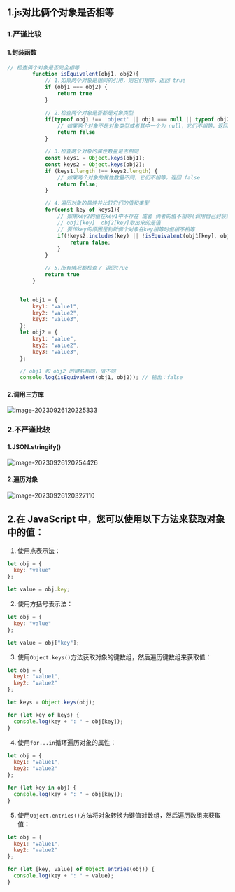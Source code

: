 ## 



## 1.js对比俩个对象是否相等

### 1.严谨比较

#### 1.封装函数

```js
// 检查俩个对象是否完全相等
        function isEquivalent(obj1, obj2){
            // 1.如果两个对象是相同的引用，则它们相等，返回 true
            if (obj1 === obj2) {
                return true
            }

            // 2.检查两个对象是否都是对象类型
            if(typeof obj1 !== 'object' || obj1 === null || typeof obj2 !== 'object' || obj2 === null){
                // 如果两个对象不是对象类型或者其中一个为 null，它们不相等，返回 false
                return false
            }

            // 3.检查两个对象的属性数量是否相同
            const keys1 = Object.keys(obj1);
            const keys2 = Object.keys(obj2);
            if (keys1.length !== keys2.length) {
                // 如果两个对象的属性数量不同，它们不相等，返回 false
                return false;
            }

            // 4.遍历对象的属性并比较它们的值和类型 
            for(const key of keys1){
                // 如果key2的值在key1中不存在 或者 俩者的值不相等(调用自己封装的函数来判断)
                // obj1[key]  obj2[key]取出来的是值
                // 要传key的原因是判断俩个对象在key相等时值相不相等
                if(!keys2.includes(key) || !isEquivalent(obj1[key], obj2[key])){
                    return false;  
                }
            }

            // 5.所有情况都检查了 返回true
            return true
        }


    let obj1 = {  
        key1: "value1",  
        key2: "value2",  
        key3: "value3",  
    };
    let obj2 = {  
        key1: "value",  
        key2: "value2",  
        key3: "value3",  
    };

    // obj1 和 obj2 的键名相同，值不同  
    console.log(isEquivalent(obj1, obj2)); // 输出：false  
```

#### 2.调用三方库

![image-20230926120225333](https://ttqblogimg.oss-cn-beijing.aliyuncs.com/image-20230926120225333.png)



### 2.不严谨比较

#### 1.JSON.stringify()

![image-20230926120254426](https://ttqblogimg.oss-cn-beijing.aliyuncs.com/image-20230926120254426.png)

#### 2.遍历对象

![image-20230926120327110](https://ttqblogimg.oss-cn-beijing.aliyuncs.com/image-20230926120327110.png)





## 2.在 JavaScript 中，您可以使用以下方法来获取对象中的值：

1. 使用点表示法：

```js
let obj = {  
  key: "value"  
};

let value = obj.key;  
```

2. 使用方括号表示法：

```js
let obj = {  
  key: "value"  
};

let value = obj["key"];  
```

3. 使用`Object.keys()`方法获取对象的键数组，然后遍历键数组来获取值：

```js
let obj = {  
  key1: "value1",  
  key2: "value2"  
};

let keys = Object.keys(obj);

for (let key of keys) {  
  console.log(key + ": " + obj[key]);  
}
```

4. 使用`for...in`循环遍历对象的属性：

```js
let obj = {  
  key1: "value1",  
  key2: "value2"  
};

for (let key in obj) {  
  console.log(key + ": " + obj[key]);  
}
```

5. 使用`Object.entries()`方法将对象转换为键值对数组，然后遍历数组来获取值：

```js
let obj = {  
  key1: "value1",  
  key2: "value2"  
};

for (let [key, value] of Object.entries(obj)) {  
  console.log(key + ": " + value);  
}
```